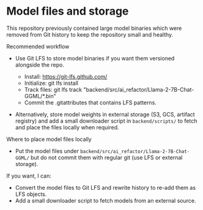 # Model files and storage

This repository previously contained large model binaries which were removed from Git history to keep the repository small and healthy.

Recommended workflow

- Use Git LFS to store model binaries if you want them versioned alongside the repo.
  - Install: https://git-lfs.github.com/
  - Initialize: git lfs install
  - Track files: git lfs track "backend/src/ai_refactor/Llama-2-7B-Chat-GGML/*.bin"
  - Commit the .gitattributes that contains LFS patterns.

- Alternatively, store model weights in external storage (S3, GCS, artifact registry) and add a small downloader script in `backend/scripts/` to fetch and place the files locally when required.

Where to place model files locally

- Put the model files under `backend/src/ai_refactor/Llama-2-7B-Chat-GGML/` but do not commit them with regular git (use LFS or external storage).

If you want, I can:
- Convert the model files to Git LFS and rewrite history to re-add them as LFS objects.
- Add a small downloader script to fetch models from an external source.
